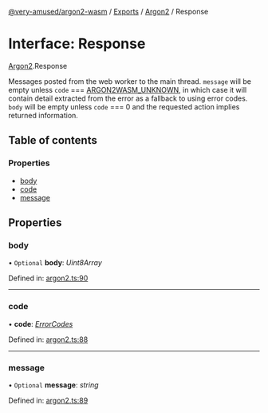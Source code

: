 [@very-amused/argon2-wasm](../README.md) / [Exports](../modules.md) / [Argon2](../modules/argon2.md) / Response

# Interface: Response

[Argon2](../modules/argon2.md).Response

Messages posted from the web worker to the main thread.
`message` will be empty unless `code` === [ARGON2WASM_UNKNOWN](../enums/argon2.errorcodes.md#argon2wasm_unknown),
in which case it will contain detail extracted from the error as a fallback to using error codes.
`body` will be empty unless `code` === 0 and the requested action implies returned information.

## Table of contents

### Properties

- [body](argon2.response.md#body)
- [code](argon2.response.md#code)
- [message](argon2.response.md#message)

## Properties

### body

• `Optional` **body**: *Uint8Array*

Defined in: [argon2.ts:90](https://github.com/very-amused/argon2-wasm/blob/969332e/src/argon2.ts#L90)

___

### code

• **code**: [*ErrorCodes*](../enums/argon2.errorcodes.md)

Defined in: [argon2.ts:88](https://github.com/very-amused/argon2-wasm/blob/969332e/src/argon2.ts#L88)

___

### message

• `Optional` **message**: *string*

Defined in: [argon2.ts:89](https://github.com/very-amused/argon2-wasm/blob/969332e/src/argon2.ts#L89)
